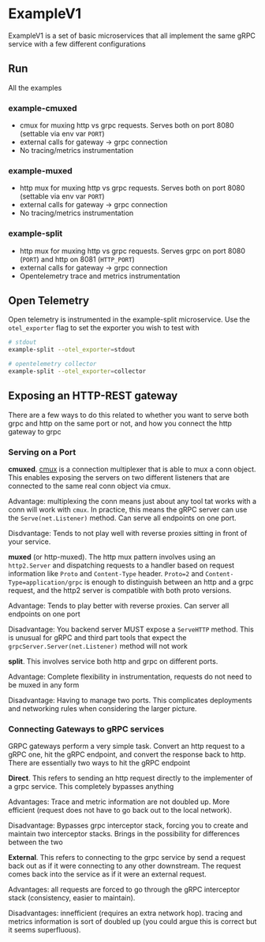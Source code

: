 # ExampleV1

ExampleV1 is a set of basic microservices that all implement the same gRPC service with a few different configurations

## Run

All the examples

### example-cmuxed

* cmux for muxing http vs grpc requests. Serves both on port 8080 (settable via env var `PORT`)
* external calls for gateway -> grpc connection
* No tracing/metrics instrumentation

### example-muxed

* http mux for muxing http vs grpc requests. Serves both on port 8080 (settable via env var `PORT`)
* external calls for gateway -> grpc connection
* No tracing/metrics instrumentation

### example-split

* http mux for muxing http vs grpc requests. Serves grpc on port 8080 (`PORT`) and http on 8081 (`HTTP_PORT`)
* external calls for gateway -> grpc connection
* Opentelemetry trace and metrics instrumentation

## Open Telemetry

Open telemetry is instrumented in the example-split microservice. Use the `otel_exporter` flag to set the exporter you wish to test with

```sh
# stdout
example-split --otel_exporter=stdout

# opentelemetry collector
example-split --otel_exporter=collector
```

## Exposing an HTTP-REST gateway

There are a few ways to do this related to whether you want to serve both grpc and http on the same port or not, and how you connect the http gateway to grpc

### Serving on a Port

**cmuxed**. [cmux](https://github.com/soheilhy/cmux) is a connection multiplexer that is able to mux a conn object. This enables exposing the servers on two different listeners that are connected to the same real conn object via cmux.

Advantage: multiplexing the conn means just about any tool tat works with a conn will work with `cmux`. In practice, this means the gRPC server can use the `Serve(net.Listener)` method. Can serve all endpoints on one port.

Disdvantage: Tends to not play well with reverse proxies sitting in front of your service.

**muxed** (or http-muxed). The http mux pattern involves using an `http2.Server` and dispatching requests to a handler based on request information like `Proto` and `Content-Type` header. `Proto=2` and `Content-Type=application/grpc` is enough to distinguish between an http and a grpc request, and the http2 server is compatible with both proto versions.

Advantage: Tends to play better with reverse proxies. Can server all endpoints on one port

Disadvantage: You backend server MUST expose a `ServeHTTP` method. This is unusual for gRPC and third part tools that expect the `grpcServer.Server(net.Listener)` method will not work

**split**. This involves service both http and grpc on different ports.

Advantage: Complete flexibility in instrumentation, requests do not need to be muxed in any form

Disadvantage: Having to manage two ports. This complicates deployments and networking rules when considering the larger picture.

### Connecting Gateways to gRPC services

GRPC gateways perform a very simple task. Convert an http request to a gRPC one, hit the gRPC endpoint, and convert the response back to http. There are essentially two ways to hit the gRPC endpoint

**Direct**. This refers to sending an http request directly to the implementer of a grpc service. This completely bypasses anything

Advantages: Trace and metric information are not doubled up. More efficient (request does not have to go back out to the local network).

Disadvantage: Bypasses grpc interceptor stack, forcing you to create and maintain two interceptor stacks. Brings in the possibility for differences between the two

**External**. This refers to connecting to the grpc service by send a request back out as if it were connecting to any other downstream. The request comes back into the service as if it were an external request.

Advantages: all requests are forced to go through the gRPC interceptor stack (consistency, easier to maintain).

Disadvantages: innefficient (requires an extra network hop). tracing and metrics information is sort of doubled up (you could argue this is correct but it seems superfluous).
